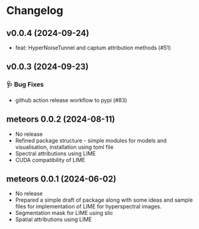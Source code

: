 # Changelog

## v0.0.4 (2024-09-24)

- feat: HyperNoiseTunnel and captum attribution methods (#51)

## v0.0.3 (2024-09-23)

### 🩺 Bug Fixes

- github action release workflow to pypi (#83)

## meteors 0.0.2 (2024-08-11)

- No release
- Refined package structure - simple modules for models and visualisation, installation using toml file
- Spectral attributions using LIME
- CUDA compatibility of LIME

## meteors 0.0.1 (2024-06-02)

- No release
- Prepared a simple draft of package along with some ideas and sample files for implementation of LIME for hyperspectral images.
- Segmentation mask for LIME using slic
- Spatial attributions using LIME

